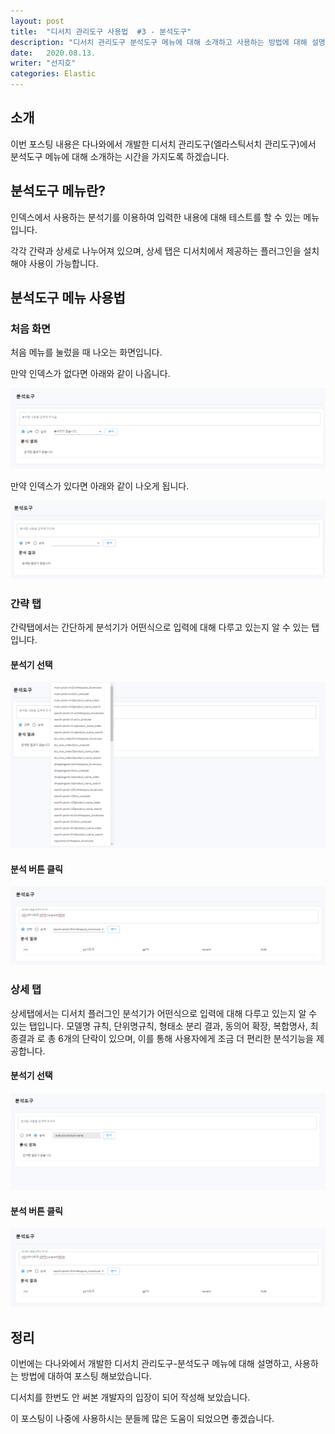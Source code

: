 ```yaml
---
layout: post
title:  "디서치 관리도구 사용법  #3 - 분석도구"
description: "디서치 관리도구 분석도구 메뉴에 대해 소개하고 사용하는 방법에 대해 설명 하도록 하겠습니다." 
date:   2020.08.13.
writer: "선지호"  
categories: Elastic 
---
```


## 소개

이번 포스팅 내용은 다나와에서 개발한 디서치 관리도구(엘라스틱서치 관리도구)에서 분석도구 메뉴에 대해 소개하는 시간을 가지도록 하겠습니다.

## 분석도구 메뉴란?

인덱스에서 사용하는 분석기를 이용하여 입력한 내용에 대해 테스트를 할 수 있는 메뉴입니다.

각각 간략과 상세로 나누어져 있으며, 상세 탭은 디서치에서 제공하는 플러그인을 설치해야 사용이 가능합니다.

## 분석도구 메뉴 사용법 

### 처음 화면 

처음 메뉴를 눌렀을 때 나오는 화면입니다.

만약 인덱스가 없다면 아래와 같이 나옵니다.

![/images/2020-08-13-DSearch-Management-Tool-Usage-analysis-tool/1.png](/images/2020-08-13-DSearch-Management-Tool-Usage-analysis-tool/1.png)

만약 인덱스가 있다면 아래와 같이 나오게 됩니다.

![/images/2020-08-13-DSearch-Management-Tool-Usage-analysis-tool/2.png](/images/2020-08-13-DSearch-Management-Tool-Usage-analysis-tool/2.png)

### 간략 탭

간략탭에서는 간단하게 분석기가 어떤식으로 입력에 대해 다루고 있는지 알 수 있는 탭입니다.

#### 분석기 선택

![/images/2020-08-13-DSearch-Management-Tool-Usage-analysis-tool/3.png](/images/2020-08-13-DSearch-Management-Tool-Usage-analysis-tool/3.png)

#### 분석 버튼 클릭

![/images/2020-08-13-DSearch-Management-Tool-Usage-analysis-tool/4.png](/images/2020-08-13-DSearch-Management-Tool-Usage-analysis-tool/4.png)

### 상세 탭

상세탭에서는 디서치 플러그인 분석기가 어떤식으로 입력에 대해 다루고 있는지 알 수 있는 탭입니다.
모델명 규칙, 단위명규칙, 형태소 분리 결과, 동의어 확장, 복합명사, 최종결과 로 총 6개의 단락이 있으며, 이를 통해 사용자에게 조금 더 편리한 분석기능을 제공합니다.

#### 분석기 선택

![/images/2020-08-13-DSearch-Management-Tool-Usage-analysis-tool/5.png](/images/2020-08-13-DSearch-Management-Tool-Usage-analysis-tool/5.png)

#### 분석 버튼 클릭

![/images/2020-08-13-DSearch-Management-Tool-Usage-analysis-tool/6.png](/images/2020-08-13-DSearch-Management-Tool-Usage-analysis-tool/6.png)

## 정리

이번에는 다나와에서 개발한 디서치 관리도구-분석도구 메뉴에 대해 설명하고, 사용하는 방법에 대하여 포스팅 해보았습니다.

디서치를 한번도 안 써본 개발자의 입장이 되어 작성해 보았습니다.

이 포스팅이 나중에 사용하시는 분들께 많은 도움이 되었으면 좋겠습니다.